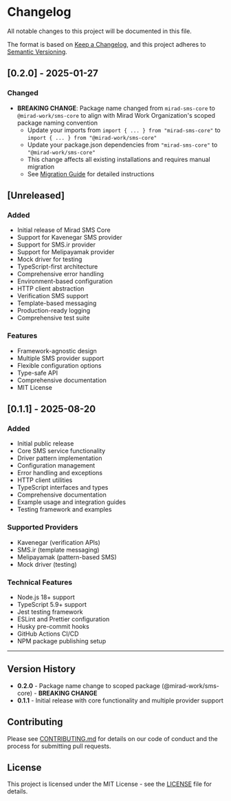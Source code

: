 # Changelog

All notable changes to this project will be documented in this file.

The format is based on [Keep a Changelog](https://keepachangelog.com/en/1.0.0/), and this project
adheres to [Semantic Versioning](https://semver.org/spec/v2.0.0.html).

## [0.2.0] - 2025-01-27

### Changed

- **BREAKING CHANGE**: Package name changed from `mirad-sms-core` to `@mirad-work/sms-core` to align
  with Mirad Work Organization's scoped package naming convention
  - Update your imports from `import { ... } from "mirad-sms-core"` to
    `import { ... } from "@mirad-work/sms-core"`
  - Update your package.json dependencies from `"mirad-sms-core"` to `"@mirad-work/sms-core"`
  - This change affects all existing installations and requires manual migration
  - See [Migration Guide](MIGRATION.md) for detailed instructions

## [Unreleased]

### Added

- Initial release of Mirad SMS Core
- Support for Kavenegar SMS provider
- Support for SMS.ir provider
- Support for Melipayamak provider
- Mock driver for testing
- TypeScript-first architecture
- Comprehensive error handling
- Environment-based configuration
- HTTP client abstraction
- Verification SMS support
- Template-based messaging
- Production-ready logging
- Comprehensive test suite

### Features

- Framework-agnostic design
- Multiple SMS provider support
- Flexible configuration options
- Type-safe API
- Comprehensive documentation
- MIT License

## [0.1.1] - 2025-08-20

### Added

- Initial public release
- Core SMS service functionality
- Driver pattern implementation
- Configuration management
- Error handling and exceptions
- HTTP client utilities
- TypeScript interfaces and types
- Comprehensive documentation
- Example usage and integration guides
- Testing framework and examples

### Supported Providers

- Kavenegar (verification APIs)
- SMS.ir (template messaging)
- Melipayamak (pattern-based SMS)
- Mock driver (testing)

### Technical Features

- Node.js 18+ support
- TypeScript 5.9+ support
- Jest testing framework
- ESLint and Prettier configuration
- Husky pre-commit hooks
- GitHub Actions CI/CD
- NPM package publishing setup

---

## Version History

- **0.2.0** - Package name change to scoped package (@mirad-work/sms-core) - **BREAKING CHANGE**
- **0.1.1** - Initial release with core functionality and multiple provider support

## Contributing

Please see [CONTRIBUTING.md](CONTRIBUTING.md) for details on our code of conduct and the process for
submitting pull requests.

## License

This project is licensed under the MIT License - see the [LICENSE](LICENSE) file for details.
